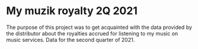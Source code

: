 # My muzik royalty 2Q 2021
The purpose of this project was to get acquainted with the data provided by the distributor about the royalties accrued for listening to my music on music services. 
Data for the second quarter of 2021.

